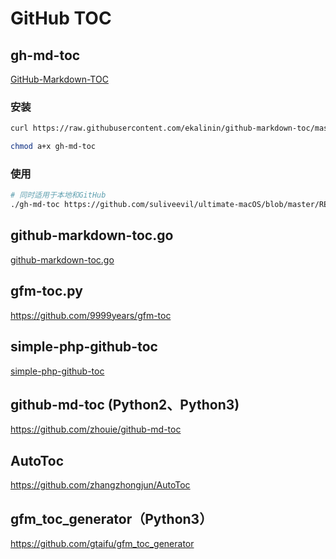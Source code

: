 # GitHub TOC

## gh-md-toc

[GitHub-Markdown-TOC](https://github.com/ekalinin/github-markdown-toc)

### 安装

```bash
curl https://raw.githubusercontent.com/ekalinin/github-markdown-toc/master/gh-md-toc -o gh-md-toc

chmod a+x gh-md-toc
```



### 使用

```bash
# 同时适用于本地和GitHub
./gh-md-toc https://github.com/suliveevil/ultimate-macOS/blob/master/README.md
```

## github-markdown-toc.go

[github-markdown-toc.go](https://github.com/ekalinin/github-markdown-toc.go)

## gfm-toc.py

https://github.com/9999years/gfm-toc

## simple-php-github-toc

[simple-php-github-toc](https://github.com/xingshaocheng/simple-php-github-toc)

## github-md-toc (Python2、Python3)

https://github.com/zhouie/github-md-toc

## AutoToc

https://github.com/zhangzhongjun/AutoToc

## gfm_toc_generator（Python3）

https://github.com/gtaifu/gfm_toc_generator